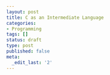 ```yaml
---
layout: post
title: C as an Intermediate Language
categories:
- Programming
tags: []
status: draft
type: post
published: false
meta:
  _edit_last: '2'
---
```



